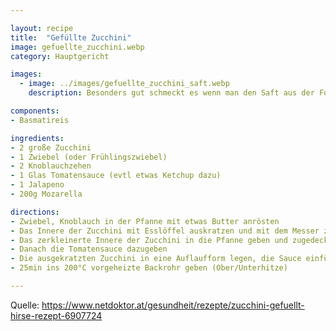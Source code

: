 ```yaml
---

layout: recipe
title:  "Gefüllte Zucchini"
image: gefuellte_zucchini.webp
category: Hauptgericht

images:
  - image: ../images/gefuellte_zucchini_saft.webp
    description: Besonders gut schmeckt es wenn man den Saft aus der Form drübergiest

components:
- Basmatireis

ingredients:
- 2 große Zucchini
- 1 Zwiebel (oder Frühlingszwiebel)
- 2 Knoblauchzehen
- 1 Glas Tomatensauce (evtl etwas Ketchup dazu)
- 1 Jalapeno
- 200g Mozarella

directions:
- Zwiebel, Knoblauch in der Pfanne mit etwas Butter anrösten
- Das Innere der Zucchini mit Esslöffel auskratzen und mit dem Messer zerkleinern
- Das zerkleinerte Innere der Zucchini in die Pfanne geben und zugedeckt kurz dünsten und mit Salz/Suppenwürze würzen
- Danach die Tomatensauce dazugeben
- Die ausgekratzten Zucchini in eine Auflaufform legen, die Sauce einfüllen und den Mozarella darauf verteilen
- 25min ins 200°C vorgeheizte Backrohr geben (Ober/Unterhitze)

---
```


Quelle: https://www.netdoktor.at/gesundheit/rezepte/zucchini-gefuellt-hirse-rezept-6907724
